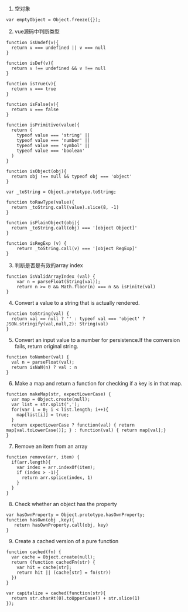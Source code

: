 1. 空对象
```
var emptyObject = Object.freeze({});
```

2. vue源码中判断类型
```
function isUndef(v){
  return v === undefined || v === null
}

function isDef(v){
  return v !== undefined && v !== null
}

function isTrue(v){
  return v === true
}

function isFalse(v){
  return v === false
}

function isPrimitive(value){
  return (
    typeof value === 'string' ||
    typeof value === 'number' ||
    typeof value === 'symbol' ||
    typeof value === 'boolean'
  )
}

function isObject(obj){
  return obj !== null && typeof obj === 'object'
}

var _toString = Object.prototype.toString;

function toRawType(value){
  return _toString.call(value).slice(8, -1)
}

function isPlainObject(obj){
  return _toString.call(obj) === '[object Object]'
}

function isRegExp (v) {
    return _toString.call(v) === '[object RegExp]'
}
```

3. 判断是否是有效的array index
```
function isValidArrayIndex (val) {
    var n = parseFloat(String(val));
    return n >= 0 && Math.floor(n) === n && isFinite(val)
}
```

4.  Convert a value to a string that is actually rendered.
```
function toString(val) {
  return val == null ? '' : typeof val === 'object' ? JSON.stringify(val,null,2): String(val)
}
```

5. Convert an input value to a number for persistence.If the conversion fails, return original string.
```
function toNumber(val) {
  val n = parseFloat(val);
  return isNaN(n) ? val : n
}
```

6. Make a map and return a function for checking if a key is in that map.
```
function makeMap(str, expectLowerCase) {
  var map = Object.create(null);
  var list = str.split(',');
  for(var i = 0; i < list.length; i++){
    map[list[i]] = true;
  }
  return expectLowerCase ? function(val) { return map[val.toLowerCase()]; } : function(val) { return map[val];}
}
```

7. Remove an item from an array
```
function remove(arr, item) {
  if(arr.length){
    var index = arr.indexOf(item);
    if (index > -1){
      return arr.splice(index, 1)
    }
  }
}
```

8. Check whether an object has the property
```
var hasOwnProperty = Object.prototype.hasOwnProperty;
function hasOwn(obj ,key){
   return hasOwnProperty.call(obj, key)
}
```

9.  Create a cached version of a pure function
```
function cached(fn) {
  var cache = Object.create(null);
  return (function cachedFn(str) {
    var hit = cache[str];
    return hit || (cache[str] = fn(str))
  })
}

var capitalize = cached(function(str){
  return str.charAt(0).toUpperCase() + str.slice(1)
});
```
